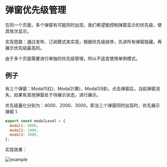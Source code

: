 # 弹窗优先级管理

在同一个页面，多个弹窗有可能同时出现，我们希望能控制弹窗显示的优先级，使其依次显示。

实现思路：通过发布、订阅模式来实现，根据优先级排序，先讲所有弹窗隐藏，再展示优先级最高的。

由于多个页面需要进行单独的优先级管理，所以不适宜使用单例模式。

## 例子

有三个弹窗：Modal1(红)、Modal2(黄)、Modal3(绿)，点击弹窗后，当前弹窗消失，如果有其他弹窗处于待展示状态，进行展示。

优先级量化分别为：4000、2000、3000，即当三个弹窗同时出现时，优先展示弹窗 1.

```js
export const modalLevel = {
  modal1: 4000,
  modal2: 2000,
  modal3: 3000,
};
```

实现效果：

![example](https://ruoruochen-img-bed.oss-cn-beijing.aliyuncs.com/example.gif)
